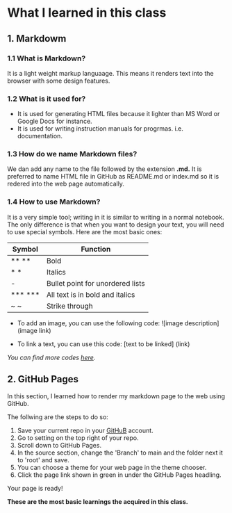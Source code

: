 # What I learned in this class
## 1. Markdowm
### 1.1 What is Markdown?
It is a light weight markup languaage. This means it renders text into the browser with some design features. 
### 1.2 What is it used for?
* It is used for generating HTML files because it lighter than MS Word or Google Docs for instance.
* It is used for writing instruction manuals for progrmas. i.e. documentation.
### 1.3 How do we name  Markdown files?
We dan add any name to the file followed by the extension **.md.** It is preferred to name HTML file in GitHub as README.md or index.md so it is redered into the web page automatically. 
### 1.4 How to use Markdown?
It is a very simple tool; writing in it is similar to writing in a normal notebook. The only difference is that when you want to design your text, you will need to use special symbols. Here are the most basic ones: 

Symbol | Function
----------- | --------
** ** | Bold
\* \* | Italics
\- | Bullet point for unordered lists
\*** \*** | All text is in bold and italics
\~ \~ | Strike through          


* To add an image, you can use the following code: \![image description] (image link)

* To link a text, you can use this code: \[text to be linked] (link)

*You can find more codes [here](https://docs.github.com/en/free-pro-team@latest/github/writing-on-github/basic-writing-and-formatting-syntax).*

## 2. GitHub Pages

In this section, I learned how to render my markdown page to the web using GitHub. 

The follwing are the steps to do so:

1. Save your current repo in your [GitHuB](https://github.com/) account.
2. Go to setting on the top right of your repo. 
3. Scroll down to GitHub Pages.
4. In the source section, change the 'Branch' to main and the folder next it to 'root' and save.
5. You can choose a theme for your web page in the theme chooser. 
6. Click the page link shown in green in under the GitHub Pages headling. 

Your page is ready! 

**These are the most basic learnings the acquired in this class.**
